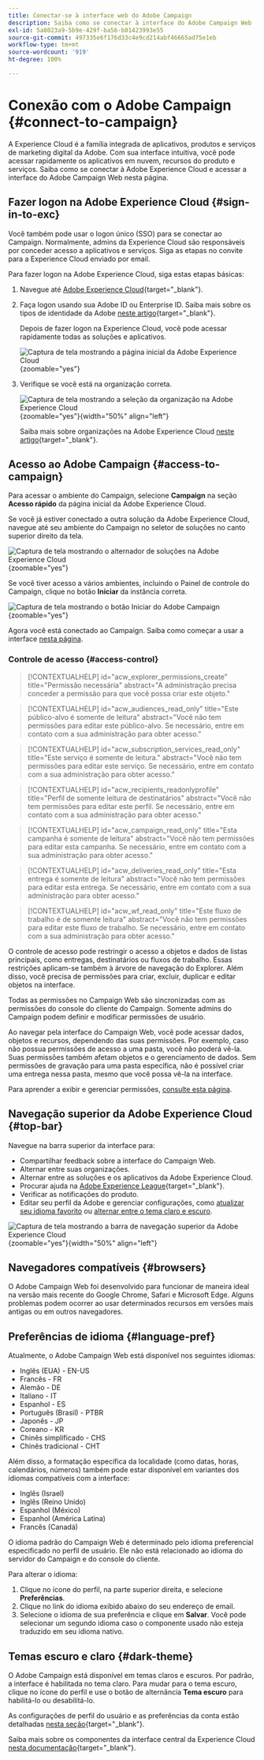 ```yaml
---
title: Conectar-se à interface web do Adobe Campaign
description: Saiba como se conectar à interface do Adobe Campaign Web
exl-id: 5a8023a9-5b9e-429f-ba56-b01423993e55
source-git-commit: 497335e6f176d33c4e9cd214abf46665ad75e1eb
workflow-type: tm+mt
source-wordcount: '919'
ht-degree: 100%

---
```


# Conexão com o Adobe Campaign {#connect-to-campaign}

A Experience Cloud é a família integrada de aplicativos, produtos e serviços de marketing digital da Adobe. Com sua interface intuitiva, você pode acessar rapidamente os aplicativos em nuvem, recursos do produto e serviços. Saiba como se conectar à Adobe Experience Cloud e acessar a interface do Adobe Campaign Web nesta página.

## Fazer logon na Adobe Experience Cloud {#sign-in-to-exc}

Você também pode usar o logon único (SSO) para se conectar ao Campaign. Normalmente, admins da Experience Cloud são responsáveis por conceder acesso a aplicativos e serviços. Siga as etapas no convite para a Experience Cloud enviado por email.

Para fazer logon na Adobe Experience Cloud, siga estas etapas básicas:

1. Navegue até [Adobe Experience Cloud](https://experience.adobe.com/){target="_blank"}.

1. Faça logon usando sua Adobe ID ou Enterprise ID. Saiba mais sobre os tipos de identidade da Adobe [neste artigo](https://helpx.adobe.com/br/enterprise/using/identity.html){target="_blank"}.

   Depois de fazer logon na Experience Cloud, você pode acessar rapidamente todas as soluções e aplicativos.

   ![Captura de tela mostrando a página inicial da Adobe Experience Cloud](assets/exc-home.png){zoomable="yes"}

1. Verifique se você está na organização correta.

   ![Captura de tela mostrando a seleção da organização na Adobe Experience Cloud](assets/exc-orgs.png){zoomable="yes"}{width="50%" align="left"}

   Saiba mais sobre organizações na Adobe Experience Cloud [neste artigo](https://experienceleague.adobe.com/docs/core-services/interface/administration/organizations.html?lang=pt-BR){target="_blank"}.

## Acesso ao Adobe Campaign {#access-to-campaign}

Para acessar o ambiente do Campaign, selecione **Campaign** na seção **Acesso rápido** da página inicial da Adobe Experience Cloud.

Se você já estiver conectado a outra solução da Adobe Experience Cloud, navegue até seu ambiente do Campaign no seletor de soluções no canto superior direito da tela.

![Captura de tela mostrando o alternador de soluções na Adobe Experience Cloud](assets/solution-switcher.png){zoomable="yes"}

Se você tiver acesso a vários ambientes, incluindo o Painel de controle do Campaign, clique no botão **Iniciar** da instância correta.

![Captura de tela mostrando o botão Iniciar do Adobe Campaign](assets/launch-campaign.png){zoomable="yes"}

Agora você está conectado ao Campaign. Saiba como começar a usar a interface [nesta página](user-interface.md).

### Controle de acesso {#access-control}

>[!CONTEXTUALHELP]
>id="acw_explorer_permissions_create"
>title="Permissão necessária"
>abstract="A administração precisa conceder a permissão para que você possa criar este objeto."

>[!CONTEXTUALHELP]
>id="acw_audiences_read_only"
>title="Este público-alvo é somente de leitura"
>abstract="Você não tem permissões para editar este público-alvo. Se necessário, entre em contato com a sua administração para obter acesso."

>[!CONTEXTUALHELP]
>id="acw_subscription_services_read_only"
>title="Este serviço é somente de leitura."
>abstract="Você não tem permissões para editar este serviço. Se necessário, entre em contato com a sua administração para obter acesso."

>[!CONTEXTUALHELP]
>id="acw_recipients_readonlyprofile"
>title="Perfil de somente leitura de destinatários"
>abstract="Você não tem permissões para editar este perfil. Se necessário, entre em contato com a sua administração para obter acesso."

>[!CONTEXTUALHELP]
>id="acw_campaign_read_only"
>title="Esta campanha é somente de leitura"
>abstract="Você não tem permissões para editar esta campanha. Se necessário, entre em contato com a sua administração para obter acesso."

>[!CONTEXTUALHELP]
>id="acw_deliveries_read_only"
>title="Esta entrega é somente de leitura"
>abstract="Você não tem permissões para editar esta entrega. Se necessário, entre em contato com a sua administração para obter acesso."

>[!CONTEXTUALHELP]
>id="acw_wf_read_only"
>title="Este fluxo de trabalho é de somente leitura"
>abstract="Você não tem permissões para editar este fluxo de trabalho. Se necessário, entre em contato com a sua administração para obter acesso."

O controle de acesso pode restringir o acesso a objetos e dados de listas principais, como entregas, destinatários ou fluxos de trabalho. Essas restrições aplicam-se também à árvore de navegação do Explorer. Além disso, você precisa de permissões para criar, excluir, duplicar e editar objetos na interface.

Todas as permissões no Campaign Web são sincronizadas com as permissões do console do cliente do Campaign. Somente admins do Campaign podem definir e modificar permissões de usuário. 

Ao navegar pela interface do Campaign Web, você pode acessar dados, objetos e recursos, dependendo das suas permissões. Por exemplo, caso não possua permissões de acesso a uma pasta, você não poderá vê-la. Suas permissões também afetam objetos e o gerenciamento de dados. Sem permissões de gravação para uma pasta específica, não é possível criar uma entrega nessa pasta, mesmo que você possa vê-la na interface.

Para aprender a exibir e gerenciar permissões, [consulte esta página](permissions.md).

## Navegação superior da Adobe Experience Cloud {#top-bar}

Navegue na barra superior da interface para:

* Compartilhar feedback sobre a interface do Campaign Web.
* Alternar entre suas organizações.
* Alternar entre as soluções e os aplicativos da Adobe Experience Cloud.
* Procurar ajuda na [Adobe Experience League](https://experienceleague.adobe.com/docs/?lang=pt-BR){target="_blank"}.
* Verificar as notificações do produto.
* Editar seu perfil da Adobe e gerenciar configurações, como [atualizar seu idioma favorito](#language-pref) ou [alternar entre o tema claro e escuro](#dark-theme).

![Captura de tela mostrando a barra de navegação superior da Adobe Experience Cloud](assets/do-not-localize/unified-shell.png){zoomable="yes"}{width="50%" align="left"}

## Navegadores compatíveis {#browsers}

O Adobe Campaign Web foi desenvolvido para funcionar de maneira ideal na versão mais recente do Google Chrome, Safari e Microsoft Edge. Alguns problemas podem ocorrer ao usar determinados recursos em versões mais antigas ou em outros navegadores.

## Preferências de idioma {#language-pref}

Atualmente, o Adobe Campaign Web está disponível nos seguintes idiomas:

* Inglês (EUA) - EN-US
* Francês - FR
* Alemão - DE
* Italiano - IT
* Espanhol - ES
* Português (Brasil) - PTBR
* Japonês - JP
* Coreano - KR
* Chinês simplificado - CHS
* Chinês tradicional - CHT

Além disso, a formatação específica da localidade (como datas, horas, calendários, números) também pode estar disponível em variantes dos idiomas compatíveis com a interface:

* Inglês (Israel)
* Inglês (Reino Unido)
* Espanhol (México)
* Espanhol (América Latina)
* Francês (Canadá)

O idioma padrão do Campaign Web é determinado pelo idioma preferencial especificado no perfil de usuário. Ele não está relacionado ao idioma do servidor do Campaign e do console do cliente.

Para alterar o idioma:

1. Clique no ícone do perfil, na parte superior direita, e selecione **Preferências**.
1. Clique no link do idioma exibido abaixo do seu endereço de email.
1. Selecione o idioma de sua preferência e clique em **Salvar**. Você pode selecionar um segundo idioma caso o componente usado não esteja traduzido em seu idioma nativo.


## Temas escuro e claro {#dark-theme}

O Adobe Campaign está disponível em temas claros e escuros. Por padrão, a interface é habilitada no tema claro. Para mudar para o tema escuro, clique no ícone do perfil e use o botão de alternância **Tema escuro** para habilitá-lo ou desabilitá-lo.

As configurações de perfil do usuário e as preferências da conta estão detalhadas [nesta seção](https://experienceleague.adobe.com/docs/core-services/interface/experience-cloud.html?lang=pt-BR#preferences){target="_blank"}.

Saiba mais sobre os componentes da interface central da Experience Cloud [nesta documentação](https://experienceleague.adobe.com/docs/core-services/interface/experience-cloud.html?lang=pt-BR){target="_blank"}.